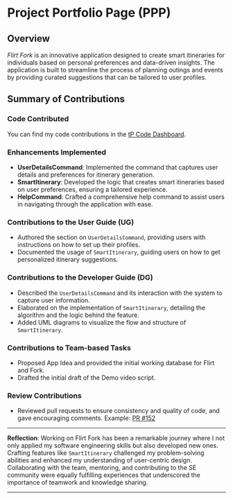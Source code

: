 # Project Portfolio Page (PPP)

## Overview
*Flirt Fork* is an innovative application designed to create smart itineraries for individuals based on personal preferences and data-driven insights. The application is built to streamline the process of planning outings and events by providing curated suggestions that can be tailored to user profiles.

## Summary of Contributions

### Code Contributed
You can find my code contributions in the [tP Code Dashboard](https://nus-cs2113-ay2324s2.github.io/tp-dashboard/?search=soongensayo&breakdown=true&sort=groupTitle%20dsc&sortWithin=title&since=2024-02-23&timeframe=commit&mergegroup=&groupSelect=groupByRepos&checkedFileTypes=docs~functional-code~test-code~other).

### Enhancements Implemented
- **UserDetailsCommand**: Implemented the command that captures user details and preferences for itinerary generation.
- **SmartItinerary**: Developed the logic that creates smart itineraries based on user preferences, ensuring a tailored experience.
- **HelpCommand**: Crafted a comprehensive help command to assist users in navigating through the application with ease.

### Contributions to the User Guide (UG)
- Authored the section on `UserDetailsCommand`, providing users with instructions on how to set up their profiles.
- Documented the usage of `SmartItinerary`, guiding users on how to get personalized itinerary suggestions.

### Contributions to the Developer Guide (DG)
- Described the `UserDetailsCommand` and its interaction with the system to capture user information.
- Elaborated on the implementation of `SmartItinerary`, detailing the algorithm and the logic behind the feature.
- Added UML diagrams to visualize the flow and structure of `SmartItinerary`.

### Contributions to Team-based Tasks
- Proposed App Idea and provided the initial working database for Flirt and Fork.
- Drafted the initial draft of the Demo video script.

### Review Contributions
- Reviewed pull requests to ensure consistency and quality of code, and gave encouraging comments. Example: [PR #152](https://github.com/AY2324S2-CS2113-T11-2/tp/pull/152#issuecomment-2045649394)

---

**Reflection**: Working on Flirt Fork has been a remarkable journey where I not only applied my software engineering skills but also developed new ones. Crafting features like `SmartItinerary` challenged my problem-solving abilities and enhanced my understanding of user-centric design. Collaborating with the team, mentoring, and contributing to the SE community were equally fulfilling experiences that underscored the importance of teamwork and knowledge sharing.

---
